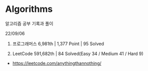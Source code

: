 # Algorithms

알고리즘 공부 기록과 풀이

22/09/06

1. 프로그래머스 6,981th | 1,377 Point | 95 Solved

2. LeetCode 591,682th | 84 Solved(Easy 34 / Medium 41 / Hard 9)

- https://leetcode.com/anythingthannothing/

